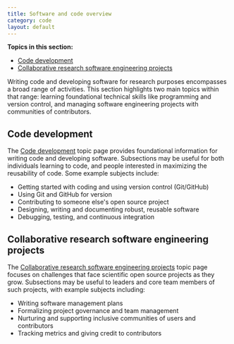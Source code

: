 ```yaml
---
title: Software and code overview
category: code
layout: default
---
```


**Topics in this section:**
- [Code development](#code-development)
- [Collaborative research software engineering projects](#collaborative-research-software-engineering-projects)

Writing code and developing software for research purposes encompasses a 
broad range of activities.
This section highlights two main topics within that range:
learning foundational technical skills like programming and version control,
and managing software engineering projects with communities of contributors.

## Code development

The [Code development](/open-science/code/code-development/)
topic page provides foundational information for writing code and developing software.
Subsections may be useful for both individuals learning to code,
and people interested in maximizing the reusability of code.
Some example subjects include:

- Getting started with coding and using version control (Git/GitHub)
- Using Git and GitHub for version
- Contributing to someone else's open source project
- Designing, writing and documenting robust, reusable software
- Debugging, testing, and continuous integration

## Collaborative research software engineering projects

The [Collaborative research software engineering projects](/open-science/code/os-projects/)
topic page focuses on challenges that face scientific open source projects as they grow.
Subsections may be useful to leaders and core team members of such projects,
with example subjects including:

- Writing software management plans
- Formalizing project governance and team management
- Nurturing and supporting inclusive communities of users and contributors
- Tracking metrics and giving credit to contributors
